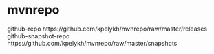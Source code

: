 mvnrepo
=======

<distributionManagement>
    <repository>
        <id>github-repo</id>
        <url>https://github.com/kpelykh/mvnrepo/raw/master/releases</url>
    </repository>
    <snapshotRepository>
        <id>github-snapshot-repo</id>
        <url>https://github.com/kpelykh/mvnrepo/raw/master/snapshots</url>
    </snapshotRepository>
</distributionManagement>
